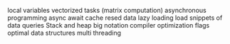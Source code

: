local variables
vectorized tasks (matrix computation)
asynchronous programming async await
cache resed data
lazy loading load snippets of data queries
Stack and heap
big notation
compiler optimization flags
optimal data structures
multi threading
